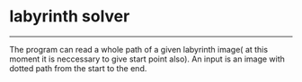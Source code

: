 # labyrinth solver
---
The program can read a whole path of a given labyrinth image( at this moment
it is neccessary to give start point also). An input is an image 
with dotted path from the start to the end.
